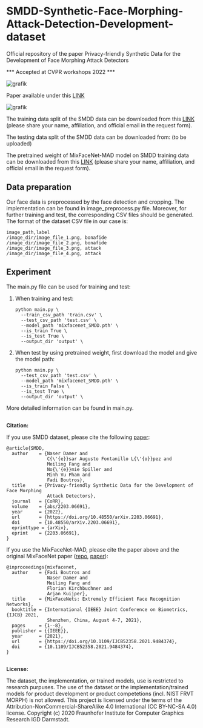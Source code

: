 # SMDD-Synthetic-Face-Morphing-Attack-Detection-Development-dataset
Official repository of the paper Privacy-friendly Synthetic Data for the Development of Face Morphing Attack Detectors

*** Accepted at CVPR workshops 2022 ***

![grafik](https://user-images.githubusercontent.com/85616215/158406086-b413c5b9-e4da-4e0e-be01-4de71d279979.png)


Paper available under this [LINK](https://cloud-ext.igd.fraunhofer.de/s/gipZcKkBKLCLbze)


![grafik](https://user-images.githubusercontent.com/85616215/158062680-a4275e0f-6e8a-4728-97f9-1b44e03ac53d.png)



The training data split of the SMDD data can be downloaded from this [LINK](https://drive.google.com/file/d/1I6x_gWtu3WxOloK8k-tecXjV3XsRPYYO/view?usp=sharing) (please share your name, affiliation, and official email in the request form).

The testing data split of the SMDD data can be downloaded from: (to be uploaded)

The pretrained weight of MixFaceNet-MAD model on SMDD training data can be downloaded from this [LINK](https://drive.google.com/file/d/1qw6YZ3cpaa9UK2-hRfzKWx5rPvRo0h63/view?usp=sharing) (please share your name, affiliation, and official email in the request form).

## Data preparation
Our face data is preprocessed by the face detection and cropping. The implementation can be found in image_preprocess.py file.
Moreover, for further training and test, the corresponding CSV files should be generated. The format of the dataset CSV file in our case is:
```
image_path,label
/image_dir/image_file_1.png, bonafide
/image_dir/image_file_2.png, bonafide
/image_dir/image_file_3.png, attack
/image_dir/image_file_4.png, attack
```
## Experiment
The main.py file can be used for training and test:
1. When training and test:
    ```
    python main.py \
      --train_csv_path 'train.csv' \
      --test_csv_path 'test.csv' \
      --model_path 'mixfacenet_SMDD.pth' \
      --is_train True \
      --is_test True \
      --output_dir 'output' \
    ```
2. When test by using pretrained weight, first download the model and give the model path:
    ```
    python main.py \
      --test_csv_path 'test.csv' \
      --model_path 'mixfacenet_SMDD.pth' \
      --is_train False \
      --is_test True \
      --output_dir 'output' \
    ```
More detailed information can be found in main.py.

##

**Citation:**

If you use SMDD dataset, please cite the following [paper](https://cloud-ext.igd.fraunhofer.de/s/gipZcKkBKLCLbze):

```
@article{SMDD,
  author    = {Naser Damer and
               C{\'{e}}sar Augusto Fontanillo L{\'{o}}pez and
               Meiling Fang and
               No{\'{e}}mie Spiller and
               Minh Vu Pham and
               Fadi Boutros},
  title     = {Privacy-friendly Synthetic Data for the Development of Face Morphing
               Attack Detectors},
  journal   = {CoRR},
  volume    = {abs/2203.06691},
  year      = {2022},
  url       = {https://doi.org/10.48550/arXiv.2203.06691},
  doi       = {10.48550/arXiv.2203.06691},
  eprinttype = {arXiv},
  eprint    = {2203.06691},
}
```


If you use the MixFaceNet-MAD, please cite the paper above and the original MixFaceNet paper ([repo](https://github.com/fdbtrs/mixfacenets), [paper](https://ieeexplore.ieee.org/document/9484374)):

```
@inproceedings{mixfacenet,
  author    = {Fadi Boutros and
               Naser Damer and
               Meiling Fang and
               Florian Kirchbuchner and
               Arjan Kuijper},
  title     = {MixFaceNets: Extremely Efficient Face Recognition Networks},
  booktitle = {International {IEEE} Joint Conference on Biometrics, {IJCB} 2021,
               Shenzhen, China, August 4-7, 2021},
  pages     = {1--8},
  publisher = {{IEEE}},
  year      = {2021},
  url       = {https://doi.org/10.1109/IJCB52358.2021.9484374},
  doi       = {10.1109/IJCB52358.2021.9484374},
}
```

##

**License:**

The dataset, the implementation, or trained models, use is restricted to research purpuses. The use of the dataset or the implementation/trained models for product development or product competetions (incl. NIST FRVT MORPH) is not allowed.
This project is licensed under the terms of the Attribution-NonCommercial-ShareAlike 4.0 International (CC BY-NC-SA 4.0) license. Copyright (c) 2020 Fraunhofer Institute for Computer Graphics Research IGD Darmstadt.

